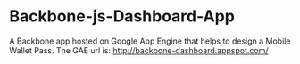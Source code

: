 Backbone-js-Dashboard-App
=========================
A Backbone app hosted on Google App Engine that helps to design a Mobile Wallet Pass. The GAE url is: http://backbone-dashboard.appspot.com/
